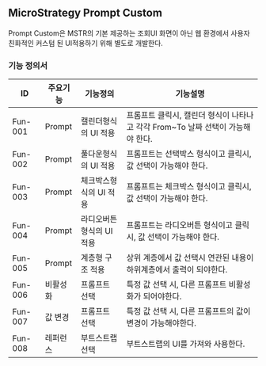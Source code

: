 ## MicroStrategy Prompt Custom
Prompt Custom은 MSTR의 기본 제공하는 조회UI 화면이 아닌 웹 환경에서 사용자 친화적인 커스텀 된 UI적용하기 위해 별도로 개발한다.
### 기능 정의서
|ID|주요기능|기능정의|기능설명|
|----|----|----|----|
|Fun-001|Prompt|캘린더형식의 UI 적용|프롬프트 클릭시, 캘린더 형식이 나타나고 각각 From~To 날짜 선택이 가능해야 한다.|
|Fun-002|Prompt|풀다운형식의 UI 적용|프롬프트는 선택박스 형식이고 클릭시, 값 선택이 가능해야 한다.|
|Fun-003|Prompt|체크박스형식의 UI 적용|프롬프트는 체크박스 형식이고 클릭시, 값 선택이 가능해야 한다.|
|Fun-004|Prompt|라디오버튼형식의 UI 적용|프롬프트는 라디오버튼 형식이고 클릭시, 값 선택이 가능해야 한다.|
|Fun-005|Prompt|계층형 구조 적용|상위 계층에서 값 선택시 연관된 내용이 하위계층에서 출력이 되야한다.|
|Fun-006|비활성화|프롬프트 선택|특정 값 선택 시, 다른 프롬프트 비활성화가 되어야한다.|
|Fun-007|값 변경|프롬프트 선택|특정 값 선택 시, 다른 프롬프트의 값이 변경이 가능해야한다.|
|Fun-008|레퍼런스|부트스트랩 선택|부트스트랩의 UI를 가져와 사용한다.|
